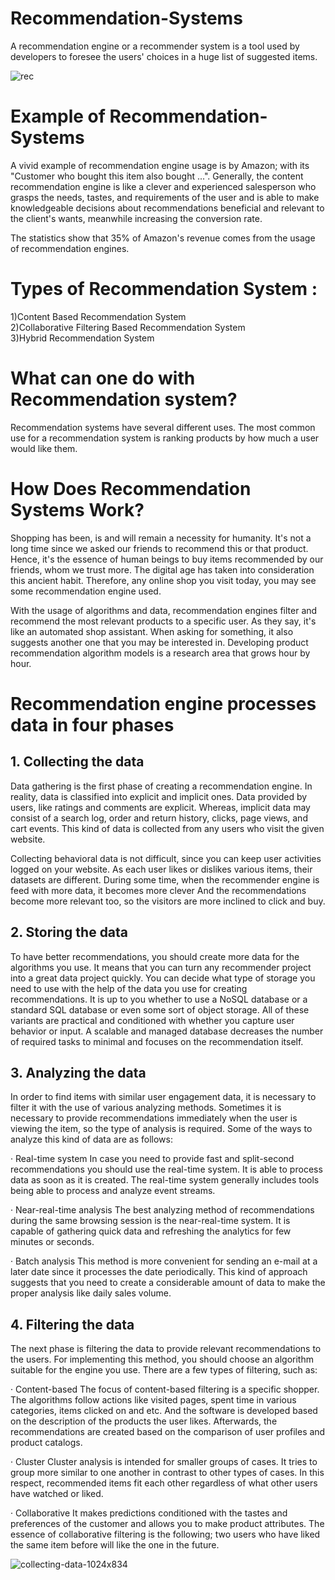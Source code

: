 # Recommendation-Systems

A recommendation engine or a recommender system is a tool used by developers to foresee the users' choices in a huge list of suggested items.

![rec](https://user-images.githubusercontent.com/42913961/64120061-e1f33600-cdb8-11e9-9968-475cc6fa1571.jpeg)

# Example of Recommendation-Systems

A vivid example of recommendation engine usage is by Amazon; with its "Customer who bought this item also bought ...". Generally, the content recommendation engine is like a clever and experienced salesperson who grasps the needs, tastes, and requirements of the user and is able to make knowledgeable decisions about recommendations beneficial and relevant to the client's wants, meanwhile increasing the conversion rate.

The statistics show that 35% of Amazon's revenue comes from the usage of recommendation engines.

# Types of Recommendation System :
1)Content Based Recommendation System <br>
2)Collaborative Filtering Based Recommendation System <br>
3)Hybrid Recommendation System <br>

# What can one do with Recommendation system?
Recommendation systems have several different uses. The most common use for a recommendation system is ranking products by how much a user would like them. 

# How Does Recommendation Systems Work?
Shopping has been, is and will remain a necessity for humanity. It's not a long time since we asked our friends to recommend this or that product. Hence, it's the essence of human beings to buy items recommended by our friends, whom we trust more. The digital age has taken into consideration this ancient habit. Therefore, any online shop you visit today, you may see some recommendation engine used.

With the usage of algorithms and data, recommendation engines filter and recommend the most relevant products to a specific user. As they say, it's like an automated shop assistant. When asking for something, it also suggests another one that you may be interested in.
Developing product recommendation algorithm models is a research area that grows hour by hour.

# Recommendation engine processes data in four phases
## 1. Collecting the data
Data gathering is the first phase of creating a recommendation engine. In reality, data is classified into explicit and implicit ones. Data provided by users, like ratings and comments are explicit. Whereas, implicit data may consist of a search log, order and return history, clicks, page views, and cart events. This kind of data is collected from any users who visit the given website.

Collecting behavioral data is not difficult, since you can keep user activities logged on your website. As each user likes or dislikes various items, their datasets are different. During some time, when the recommender engine is feed with more data, it becomes more clever
And the recommendations become more relevant too, so the visitors are more inclined to click and buy.

## 2. Storing the data
To have better recommendations, you should create more data for the algorithms you use. It means that you can turn any recommender project into a great data project quickly. You can decide what type of storage you need to use with the help of the data you use for creating recommendations. It is up to you whether to use a NoSQL database or a standard SQL database or even some sort of object storage. All of these variants are practical and conditioned with whether you capture user behavior or input. A scalable and managed database decreases the number of required tasks to minimal and focuses on the recommendation itself.

## 3. Analyzing the data
In order to find items with similar user engagement data, it is necessary to filter it with the use of various analyzing methods. Sometimes it is necessary to provide recommendations immediately when the user is viewing the item, so the type of analysis is required. Some of the ways to analyze this kind of data are as follows:

· Real-time system
In case you need to provide fast and split-second recommendations you should use the real-time system. It is able to process data as soon as it is created. The real-time system generally includes tools being able to process and analyze event streams.

· Near-real-time analysis
The best analyzing method of recommendations during the same browsing session is the near-real-time system. It is capable of gathering quick data and refreshing the analytics for few minutes or seconds.

· Batch analysis
This method is more convenient for sending an e-mail at a later date since it processes the date periodically. This kind of approach suggests that you need to create a considerable amount of data to make the proper analysis like daily sales volume.

## 4. Filtering the data
The next phase is filtering the data to provide relevant recommendations to the users. For implementing this method, you should choose an algorithm suitable for the engine you use. There are a few types of filtering, such as:

· Content-based
The focus of content-based filtering is a specific shopper. The algorithms follow actions like visited pages, spent time in various categories, items clicked on and etc. And the software is developed based on the description of the products the user likes. Afterwards, the recommendations are created based on the comparison of user profiles and product catalogs.

· Cluster
Cluster analysis is intended for smaller groups of cases. It tries to group more similar to one another in contrast to other types of cases. In this respect, recommended items fit each other regardless of what other users have watched or liked.

· Collaborative
It makes predictions conditioned with the tastes and preferences of the customer and allows you to make product attributes. The essence of collaborative filtering is the following; two users who have liked the same item before will like the one in the future.

![collecting-data-1024x834](https://user-images.githubusercontent.com/42913961/64120852-f6383280-cdba-11e9-9265-1d386c3d3945.png)
